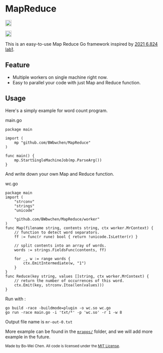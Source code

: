 # MapReduce

[<img alt="github" src="https://img.shields.io/badge/github-BWbwchen%2FMapReduce-blue?style=for-the-badge&logo=appveyor" height="20">](https://github.com/BWbwchen/MapReduce)

[<img alt="build status" src="https://img.shields.io/github/workflow/status/BWbwchen/MapReduce/Go/master?style=for-the-badge" height="20">](https://github.com/BWbwchen/MapReduce/actions?query=branch%3Amaster)



This is an easy-to-use Map Reduce Go framework inspired by [2021 6.824 lab1](http://nil.csail.mit.edu/6.824/2021/labs/lab-mr.html).

## Feature
- Multiple workers on single machine right now.
- Easy to parallel your code with just Map and Reduce function. 

## Usage

Here's a simply example for word count program.

main.go
```golang
package main

import (
	mp "github.com/BWbwchen/MapReduce"
)

func main() {
	mp.StartSingleMachineJob(mp.ParseArg())
}
```

And write down your own Map and Reduce function.

wc.go
```golang
package main
import (
	"strconv"
	"strings"
	"unicode"

	"github.com/BWbwchen/MapReduce/worker"
)
func Map(filename string, contents string, ctx worker.MrContext) {
	// function to detect word separators.
	ff := func(r rune) bool { return !unicode.IsLetter(r) }

	// split contents into an array of words.
	words := strings.FieldsFunc(contents, ff)

	for _, w := range words {
		ctx.EmitIntermediate(w, "1")
	}
}
func Reduce(key string, values []string, ctx worker.MrContext) {
	// return the number of occurrences of this word.
	ctx.Emit(key, strconv.Itoa(len(values)))
}
```

Run with :
```
go build -race -buildmode=plugin -o wc.so wc.go
go run -race main.go -i 'txt/*' -p 'wc.so' -r 1 -w 8
```

Output file name is `mr-out-0.txt`

More example can be found in the [`mrapps/`](mrapps/) folder, and we will add more example in the future.


<sup>
Made by Bo-Wei Chen. All code is
licensed under the <a href="LICENSE">MIT License</a>.
</sup>
